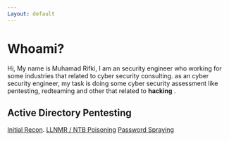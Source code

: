 ```yaml
---
Layout: default
---
```


# Whoami?

Hi, My name is Muhamad Rifki, I am an security engineer who working for some industries that related to cyber security consulting. as an cyber security engineer, my task is doing some cyber security assessment like pentesting, redteaming and other that related to __hacking__ . 


## Active Directory Pentesting
[Initial Recon](./Cheatsheet1.md).
[LLNMR / NTB Poisoning](./Cheatsheet2.md)
[Password Spraying](./Cheatsheet3.md)

